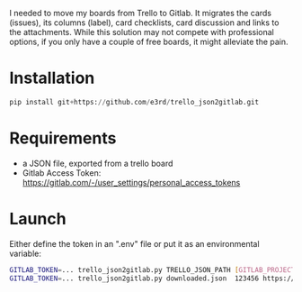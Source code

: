 I needed to move my boards from Trello to Gitlab. It migrates the cards (issues), its columns (label), card checklists, card discussion and links to the attachments. While this solution may not compete with professional options, if you only have a couple of free boards, it might alleviate the pain.


# Installation

```python
pip install git+https://github.com/e3rd/trello_json2gitlab.git
```

# Requirements
* a JSON file, exported from a trello board
* Gitlab Access Token: https://gitlab.com/-/user_settings/personal_access_tokens

# Launch

Either define the token in an ".env" file or put it as an environmental variable:

```bash
GITLAB_TOKEN=... trello_json2gitlab.py TRELLO_JSON_PATH [GITLAB_PROJECT_ID] [GITLAB_URL]
GITLAB_TOKEN=... trello_json2gitlab.py downloaded.json  123456 https://gitlab.com
```